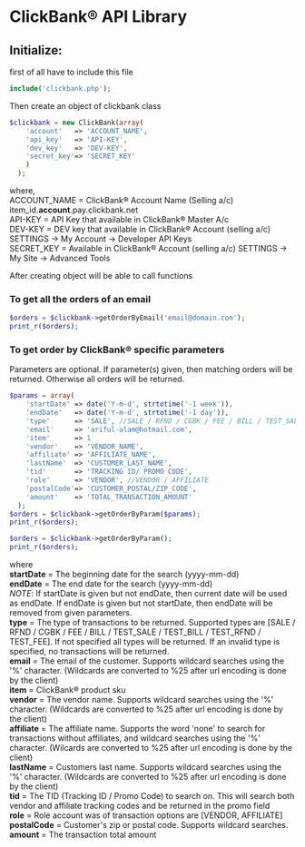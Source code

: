 # ClickBank&reg; API Library

## Initialize:
first of all have to include this file

```php
include('clickbank.php');
```

Then create an object of clickbank class

```php
$clickbank = new ClickBank(array(
    'account' 	=> 'ACCOUNT_NAME',
    'api_key' 	=> 'API-KEY',
    'dev_key' 	=> 'DEV-KEY',
    'secret_key'=> 'SECRET_KEY'
    )
  );
```

where,<br/>
ACCOUNT_NAME = ClickBank&reg; Account Name (Selling a/c) item_id.**account**.pay.clickbank.net<br/>
API-KEY = API Key that available in ClickBank&reg; Master A/c<br/>
DEV-KEY = DEV key that available in ClickBank&reg; Account (selling a/c) SETTINGS -> My Account -> Developer API Keys<br/>
SECRET_KEY = Available in ClickBank&reg; Account (selling a/c) SETTINGS -> My Site -> Advanced Tools<br/>

After creating object will be able to call functions

### To get all the orders of an email
```php
$orders = $clickbank->getOrderByEmail('email@domain.com');
print_r($orders);
```

### To get order by ClickBank&reg; specific parameters
Parameters are optional. If parameter(s) given, then matching orders will be returned. Otherwise all orders will be returned.
```php
$params = array(
    'startDate' => date('Y-m-d', strtotime('-1 week')),
    'endDate' 	=> date('Y-m-d', strtotime('-1 day')),
    'type' 		=> 'SALE', //SALE / RFND / CGBK / FEE / BILL / TEST_SALE / TEST_BILL / TEST_RFND /TEST_FEE
    'email' 	=> 'ariful-alam@hotmail.com',
    'item' 		=> 1
    'vendor' 	=> 'VENDOR_NAME',
    'affiliate' => 'AFFILIATE_NAME',
    'lastName' 	=> 'CUSTOMER_LAST_NAME',
    'tid' 		=> 'TRACKING ID/ PROMO CODE',
    'role' 		=> 'VENDOR', //VENDOR / AFFILIATE
    'postalCode'=> 'CUSTOMER_POSTAL/ZIP_CODE',
    'amount' 	=> 'TOTAL_TRANSACTION_AMOUNT'
  );
$orders = $clickbank->getOrderByParam($params);
print_r($orders);

$orders = $clickbank->getOrderByParam();
print_r($orders);
```
where<br/>
**startDate** = The beginning date for the search (yyyy-mm-dd) <br/>
**endDate** = The end date for the search (yyyy-mm-dd)<br/>
*_NOTE_*: If startDate is given but not endDate, then current date will be used as endDate. If endDate is given but not startDate, then endDate will be removed from given parameters.<br/>
**type** = The type of transactions to be returned. Supported types are [SALE / RFND / CGBK / FEE / BILL / TEST_SALE / TEST_BILL / TEST_RFND / TEST_FEE]. 
If not specified all types will be returned. If an invalid type is specified, no transactions will be returned.<br/>
**email** = The email of the customer. Supports wildcard searches using the '%' character. (Wildcards are converted to %25 after url encoding is done by the client)<br/>
**item** = ClickBank&reg; product sku<br/>
**vendor** = The vendor name. Supports wildcard searches using the '%' character. (Wildcards are converted to %25 after url encoding is done by the client)<br/>
**affiliate** = The affiliate name. Supports the word 'none' to search for transactions without affiliates, and wildcard searches using the '%' character. (Wilcards are converted to %25 after url encoding is done by the client)<br/>
**lastName** = Customers last name. Supports wildcard searches using the '%' character. (Wildcards are converted to %25 after url encoding is done by the client)<br/>
**tid** = The TID (Tracking ID / Promo Code) to search on. This will search both vendor and affiliate tracking codes and be returned in the promo field<br/>
**role** = Role account was of transaction options are [VENDOR, AFFILIATE]<br/>
**postalCode**	=	Customer's zip or postal code. Supports wildcard searches.<br/>
**amount**	= The transaction total amount<br/>
